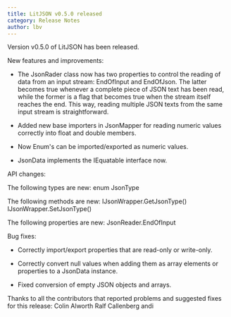 ```yaml
---
title: LitJSON v0.5.0 released
category: Release Notes
author: lbv
---
```


Version v0.5.0 of LitJSON has been released.

New features and improvements:

* The JsonRader class now has two properties to control the reading of data
  from an input stream: EndOfInput and EndOfJson. The latter becomes
  true whenever a complete piece of JSON text has been read, while the
  former is a flag that becomes true when the stream itself reaches the end.
  This way, reading multiple JSON texts from the same input stream is
  straightforward.

* Added new base importers in JsonMapper for reading numeric values
  correctly into float and double members.

* Now Enum's can be imported/exported as numeric values.

* JsonData implements the IEquatable<T> interface now.


API changes:

  The following types are new:
    enum JsonType

  The following methods are new:
    IJsonWrapper.GetJsonType()
    IJsonWrapper.SetJsonType()

  The following properties are new:
    JsonReader.EndOfInput


Bug fixes:

* Correctly import/export properties that are read-only or write-only.

* Correctly convert null values when adding them as array elements or
  properties to a JsonData instance.

* Fixed conversion of empty JSON objects and arrays.


Thanks to all the contributors that reported problems and suggested fixes
for this release:
  Colin Alworth
  Ralf Callenberg
  andi

